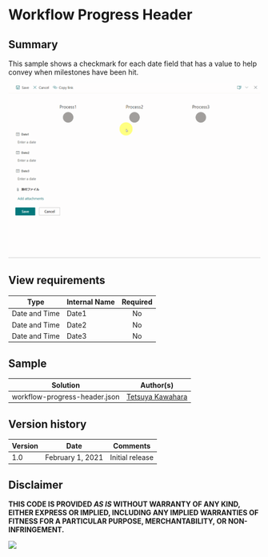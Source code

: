 # Workflow Progress Header

## Summary
This sample shows a checkmark for each date field that has a value to help convey when milestones have been hit.

![screenshot of the sample](./screen_capture.gif)

## View requirements

|Type          |Internal Name |Required|
|--------------|--------------|:------:|
|Date and Time |Date1         |No      |
|Date and Time |Date2         |No      |
|Date and Time |Date3         |No      |

## Sample

Solution                      |Author(s)
------------------------------|---------------------------
workflow-progress-header.json |[Tetsuya Kawahara](https://twitter.com/techan_k)

## Version history

Version |Date             |Comments
--------|-----------------|--------
1.0     |February 1, 2021 |Initial release


## Disclaimer
**THIS CODE IS PROVIDED *AS IS* WITHOUT WARRANTY OF ANY KIND, EITHER EXPRESS OR IMPLIED, INCLUDING ANY IMPLIED WARRANTIES OF FITNESS FOR A PARTICULAR PURPOSE, MERCHANTABILITY, OR NON-INFRINGEMENT.**

<img src="https://telemetry.sharepointpnp.com/sp-dev-list-formatting/form-samples/workflow-progress-header.json" />
